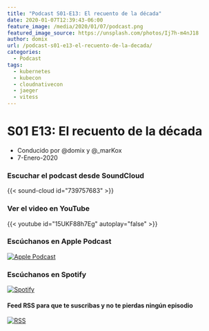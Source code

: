 ```yaml
---
title: "Podcast S01-E13: El recuento de la década"
date: 2020-01-07T12:39:43-06:00
feature_image: /media/2020/01/07/podcast.png
featured_image_source: https://unsplash.com/photos/Ij7h-m4nJ18
author: domix
url: /podcast-s01-e13-el-recuento-de-la-decada/
categories:
  - Podcast
tags:
  - kubernetes
  - kubecon
  - cloudnativecon
  - jaeger
  - vitess
---
```


# S01 E13: El recuento de la década

- Conducido por @domix y @_marKox
- 7-Enero-2020


### Escuchar el podcast desde SoundCloud

{{< sound-cloud id="739757683" >}}


### Ver el video en YouTube

{{< youtube id="15UKF88h7Eg" autoplay="false" >}}

### Escúchanos en Apple Podcast

[![Apple Podcast](/US_UK_Apple_Podcasts_Listen_Badge_RGB.svg)](https://podcasts.apple.com/mx/podcast/cloud-native-mx/id1470528646)

### Escúchanos en Spotify

[![Spotify](/spotify-podcast-badge-blk-grn-330x80.png)](https://open.spotify.com/show/4PQyVjzcDQuELxi3aNO86e)


#### Feed RSS para que te suscribas y no te pierdas ningún episodio

[![RSS](/RSS_Feed_Icon.jpg)](http://feeds.soundcloud.com/users/soundcloud:users:393589416/sounds.rss)